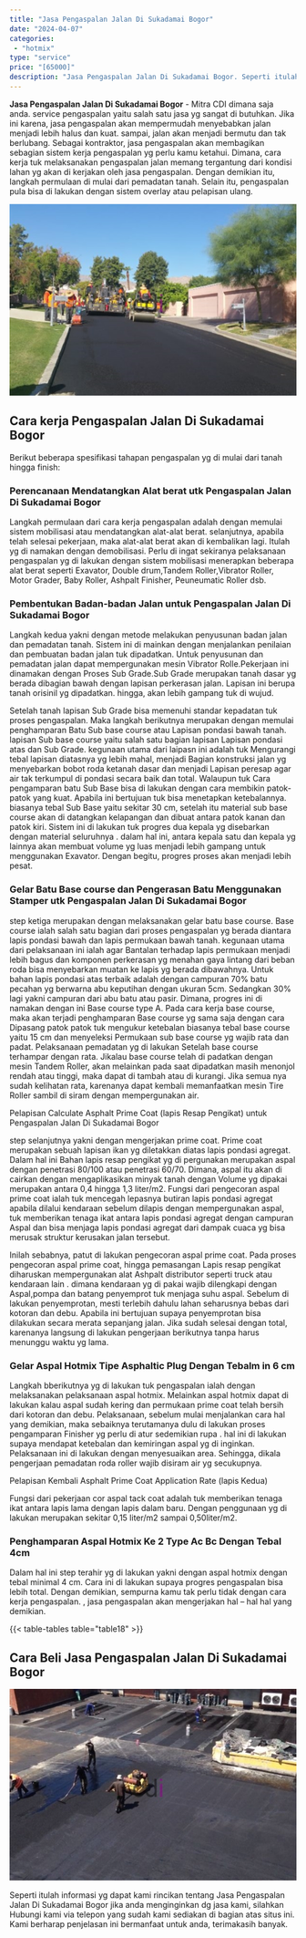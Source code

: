 ```yaml
---
title: "Jasa Pengaspalan Jalan Di Sukadamai Bogor"
date: "2024-04-07"
categories:
 - "hotmix"
type: "service"
price: "[65000]"
description: "Jasa Pengaspalan Jalan Di Sukadamai Bogor. Seperti itulah informasi yg dapat kami rincikan tentang Jasa Pengaspalan Jalan Di Sukadamai Bogor jika anda mengin..."
---
```


**Jasa Pengaspalan Jalan Di Sukadamai Bogor** - Mitra CDI dimana saja anda. service pengaspalan yaitu salah satu jasa yg sangat di butuhkan. Jika ini karena, jasa pengaspalan akan mempermudah menyebabkan jalan menjadi lebih halus dan kuat. sampai, jalan akan menjadi bermutu dan tak berlubang. Sebagai kontraktor, jasa pengaspalan akan membagikan sebagian sistem kerja pengaspalan yg perlu kamu ketahui. Dimana, cara kerja tuk melaksanakan pengaspalan jalan memang tergantung dari kondisi lahan yg akan di kerjakan oleh jasa pengaspalan. Dengan demikian itu, langkah permulaan di mulai dari pemadatan tanah. Selain itu, pengaspalan pula bisa di lakukan dengan sistem overlay atau pelapisan ulang.

![Jasa Pengaspalan Jalan Di Sukadamai Bogor](/images/hotmix/jasa-hotmix-aspal-08.jpg)

## Cara kerja Pengaspalan Jalan Di Sukadamai Bogor

Berikut beberapa spesifikasi tahapan pengaspalan yg di mulai dari tanah hingga finish:

### Perencanaan Mendatangkan Alat berat utk Pengaspalan Jalan Di Sukadamai Bogor

Langkah permulaan dari cara kerja pengaspalan adalah dengan memulai sistem mobilisasi atau mendatangkan alat-alat berat. selanjutnya, apabila telah selesai pekerjaan, maka alat-alat berat akan di kembalikan lagi. Itulah yg di namakan dengan demobilisasi. Perlu di ingat sekiranya pelaksanaan pengaspalan yg di lakukan dengan sistem mobilisasi menerapkan beberapa alat berat seperti Exavator, Double drum,Tandem Roller,Vibrator Roller, Motor Grader, Baby Roller, Ashpalt Finisher, Peuneumatic Roller dsb.

### Pembentukan Badan-badan Jalan untuk Pengaspalan Jalan Di Sukadamai Bogor

Langkah kedua yakni dengan metode melakukan penyusunan badan jalan dan pemadatan tanah. Sistem ini di mainkan dengan menjalankan penilaian dan pembuatan badan jalan tuk dipadatkan. Untuk penyusunan dan pemadatan jalan dapat mempergunakan mesin Vibrator Rolle.Pekerjaan ini dinamakan dengan Proses Sub Grade.Sub Grade merupakan tanah dasar yg berada dibagian bawah dengan lapisan perkerasan jalan. Lapisan ini berupa tanah orisinil yg dipadatkan. hingga, akan lebih gampang tuk di wujud.

Setelah tanah lapisan Sub Grade bisa memenuhi standar kepadatan tuk proses pengaspalan. Maka langkah berikutnya merupakan dengan memulai penghamparan Batu Sub base course atau Lapisan pondasi bawah tanah. lapisan Sub base course yaitu salah satu bagian lapisan Lapisan pondasi atas dan Sub Grade. kegunaan utama dari laipasn ini adalah tuk Mengurangi tebal lapisan diatasnya yg lebih mahal, menjadi Bagian konstruksi jalan yg menyebarkan bobot roda ketanah dasar dan menjadi Lapisan peresap agar air tak terkumpul di pondasi secara baik dan total. Walaupun tuk Cara pengamparan batu Sub Base bisa di lakukan dengan cara membikin patok-patok yang kuat. Apabila ini bertujuan tuk bisa menetapkan ketebalannya. biasanya tebal Sub Base yaitu sekitar 30 cm, setelah itu material sub base course akan di datangkan kelapangan dan dibuat antara patok kanan dan patok kiri. Sistem ini di lakukan tuk progres dua kepala yg disebarkan dengan material seluruhnya . dalam hal ini, antara kepala satu dan kepala yg lainnya akan membuat volume yg luas menjadi lebih gampang untuk menggunakan Exavator. Dengan begitu, progres proses akan menjadi lebih pesat.

### Gelar Batu Base course dan Pengerasan Batu Menggunakan Stamper utk Pengaspalan Jalan Di Sukadamai Bogor

step ketiga merupakan dengan melaksanakan gelar batu base course. Base course ialah salah satu bagian dari proses pengaspalan yg berada diantara lapis pondasi bawah dan lapis permukaan bawah tanah. kegunaan utama dari pelaksanaan ini ialah agar Bantalan terhadap lapis permukaan menjadi lebih bagus dan komponen perkerasan yg menahan gaya lintang dari beban roda bisa menyebarkan muatan ke lapis yg berada dibawahnya. Untuk bahan lapis pondasi atas terbaik adalah dengan campuran 70% batu pecahan yg berwarna abu keputihan dengan ukuran 5cm. Sedangkan 30% lagi yakni campuran dari abu batu atau pasir. Dimana, progres ini di namakan dengan ini Base course type A. Pada cara kerja base course, maka akan terjadi penghamparan Base course yg sama saja dengan cara Dipasang patok patok tuk mengukur ketebalan biasanya tebal base course yaitu 15 cm dan menyeleksi Permukaan sub base course yg wajib rata dan padat. Pelaksanaan pemadatan yg di lakukan Setelah base course terhampar dengan rata. Jikalau base course telah di padatkan dengan mesin Tandem Roller, akan melainkan pada saat dipadatkan masih menonjol rendah atau tinggi, maka dapat di tambah atau di kurangi. Jika semua nya sudah kelihatan rata, karenanya dapat kembali memanfaatkan mesin Tire Roller sambil di siram dengan mempergunakan air.

Pelapisan Calculate Asphalt Prime Coat (lapis Resap Pengikat) untuk Pengaspalan Jalan Di Sukadamai Bogor

step selanjutnya yakni dengan mengerjakan prime coat. Prime coat merupakan sebuah lapisan ikan yg diletakkan diatas lapis pondasi agregat. Dalam hal ini Bahan lapis resap pengikat yg di pergunakan merupakan aspal dengan penetrasi 80/100 atau penetrasi 60/70. Dimana, aspal itu akan di cairkan dengan mengaplikasikan minyak tanah dengan Volume yg dipakai merupakan antara 0,4 hingga 1,3 liter/m2. Fungsi dari pengecoran aspal prime coat ialah tuk mencegah lepasnya butiran lapis pondasi agregat apabila dilalui kendaraan sebelum dilapis dengan mempergunakan aspal, tuk memberikan tenaga ikat antara lapis pondasi agregat dengan campuran Aspal dan bisa menjaga lapis pondasi agregat dari dampak cuaca yg bisa merusak struktur kerusakan jalan tersebut.

Inilah sebabnya, patut di lakukan pengecoran aspal prime coat. Pada proses pengecoran aspal prime coat, hingga pemasangan Lapis resap pengikat diharuskan mempergunakan alat Ashpalt distributor seperti truck atau kendaraan lain . dimana kendaraan yg di pakai wajib dilengkapi dengan Aspal,pompa dan batang penyemprot tuk menjaga suhu aspal. Sebelum di lakukan penyemprotan, mesti terlebih dahulu lahan seharusnya bebas dari kotoran dan debu. Apabila ini bertujuan supaya penyemprotan bisa dilakukan secara merata sepanjang jalan. Jika sudah selesai dengan total, karenanya langsung di lakukan pengerjaan berikutnya tanpa harus menunggu waktu yg lama.

### Gelar Aspal Hotmix Tipe Asphaltic Plug Dengan Tebalm in 6 cm

Langkah bberikutnya yg di lakukan tuk pengaspalan ialah dengan melaksanakan pelaksanaan aspal hotmix. Melainkan aspal hotmix dapat di lakukan kalau aspal sudah kering dan permukaan prime coat telah bersih dari kotoran dan debu. Pelaksanaan, sebelum mulai menjalankan cara hal yang demikian, maka sebaiknya terutamanya dulu di lakukan proses pengamparan Finisher yg perlu di atur sedemikian rupa . hal ini di lakukan supaya mendapat ketebalan dan kemiringan aspal yg di inginkan. Pelaksanaan ini di lakukan dengan menyesuaikan area. Sehingga, dikala pengerjaan pemadatan roda roller wajib disiram air yg secukupnya.

Pelapisan Kembali Asphalt Prime Coat Application Rate (lapis Kedua)

Fungsi dari pekerjaan cor aspal tack coat adalah tuk memberikan tenaga ikat antara lapis lama dengan lapis dalam baru. Dengan penggunaan yg di lakukan merupakan sekitar 0,15 liter/m2 sampai 0,50liter/m2.

### Penghamparan Aspal Hotmix Ke 2 Type Ac Bc Dengan Tebal 4cm

Dalam hal ini step terahir yg di lakukan yakni dengan aspal hotmix dengan tebal minimal 4 cm. Cara ini di lakukan supaya progres pengaspalan bisa lebih total. Dengan demikian, sempurna kamu tak perlu tidak dengan cara kerja pengaspalan. , jasa pengaspalan akan mengerjakan hal – hal hal yang demikian.

{{< table-tables table="table18" >}}

## Cara Beli Jasa Pengaspalan Jalan Di Sukadamai Bogor

![Jasa Pengaspalan Jalan Di Sukadamai Bogor](/images/hotmix/jasa-hotmix-aspal-20.jpg)

Seperti itulah informasi yg dapat kami rincikan tentang Jasa Pengaspalan Jalan Di Sukadamai Bogor jika anda menginginkan dg jasa kami, silahkan Hubungi kami via telepon yang sudah kami sediakan di bagian atas situs ini. Kami berharap penjelasan ini bermanfaat untuk anda, terimakasih banyak.
